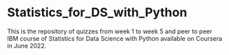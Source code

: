 # Statistics_for_DS_with_Python
This is the repository of quizzes from week 1 to week 5 and peer to peer IBM course of Statistics for Data Science with Python available on Coursera in June 2022.
